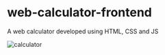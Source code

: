 # web-calculator-frontend
A web calculator developed using HTML, CSS and JS

![calculator](https://github.com/thedevsafaf/web-calculator/assets/85129653/4900c1b4-a55e-4c5a-a753-eca7f1acde8c)
